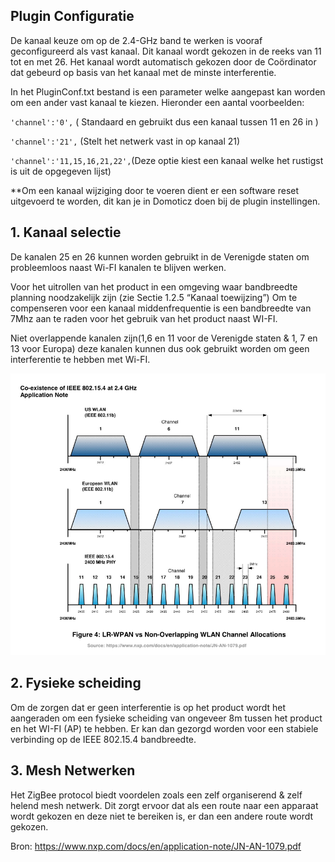﻿
## Plugin Configuratie

De kanaal keuze om op de 2.4-GHz band te werken is vooraf geconfigureerd als vast kanaal. Dit kanaal wordt gekozen in de reeks van 11 tot en met 26. Het kanaal wordt automatisch gekozen door de Coördinator dat gebeurd op basis van het kanaal met de minste interferentie.

In het PluginConf.txt bestand is een parameter welke aangepast kan worden om een ander vast kanaal te kiezen. Hieronder een aantal voorbeelden:

`'channel':'0',` ( Standaard en gebruikt dus een kanaal tussen 11 en 26 in )

`'channel':'21',` (Stelt het netwerk vast in op kanaal 21)

`'channel':'11,15,16,21,22',`(Deze optie kiest een kanaal welke het rustigst is uit de opgegeven lijst)

**Om een kanaal wijziging door te voeren dient er een software reset uitgevoerd te worden, dit kan je in Domoticz doen bij de plugin instellingen.

## 1. Kanaal selectie
De kanalen 25 en 26 kunnen worden gebruikt in de Verenigde staten om probleemloos naast Wi-FI kanalen te blijven werken.

Voor het uitrollen van het product in een omgeving waar bandbreedte planning noodzakelijk zijn (zie Sectie 1.2.5 “Kanaal toewijzing”)
Om te compenseren voor een kanaal middenfrequentie is een bandbreedte van 7Mhz aan te raden voor het gebruik van het product naast WI-FI.

Niet overlappende kanalen zijn(1,6 en 11 voor de Verenigde staten & 1, 7 en 13 voor Europa) deze kanalen kunnen dus ook gebruikt worden om geen interferentie te hebben met Wi-FI.

![Kanaal overlap](../Images/Channel-Allocations.png?raw=true)

## 2. Fysieke scheiding
Om de zorgen dat er geen interferentie is op het product wordt het aangeraden om een fysieke scheiding van ongeveer 8m tussen het product en het WI-FI (AP) te hebben. Er kan dan gezorgd worden voor een stabiele verbinding op de IEEE 802.15.4 bandbreedte.

## 3. Mesh Netwerken
Het ZigBee protocol biedt voordelen zoals een zelf organiserend & zelf helend mesh netwerk. Dit zorgt ervoor dat als een route naar een apparaat wordt gekozen en deze niet te bereiken is, er dan een andere route wordt gekozen.

Bron: https://www.nxp.com/docs/en/application-note/JN-AN-1079.pdf
